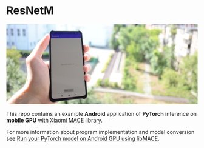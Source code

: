 # ResNetM

![logo](logo.jpg)

This repo contains an example __Android__ application of __PyTorch__ inference on __mobile GPU__ with Xiaomi MACE library.

For more information about program implementation and model conversion see [Run your PyTorch model on Android GPU using libMACE](https://medium.com/@v.hramchenko/run-your-pytorch-model-on-android-gpu-using-libmace-7e43f623d95c).


